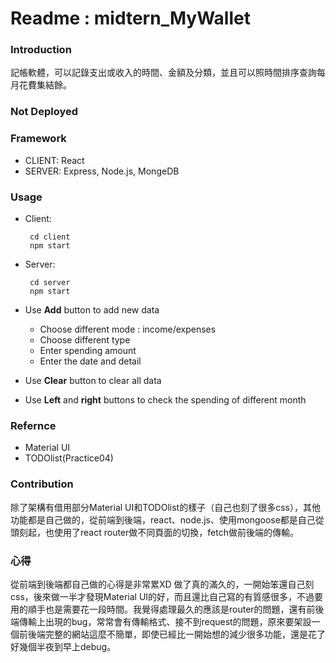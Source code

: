 #   Readme : midtern_MyWallet 

### Introduction
記帳軟體，可以記錄支出或收入的時間、金額及分類，並且可以照時間排序查詢每月花費集結餘。

### Not Deployed

### Framework
* CLIENT: React
* SERVER: Express, Node.js, MongeDB

### Usage
*  Client:

        cd client
        npm start
        
*  Server:

        cd server
        npm start
        
*  Use **Add** button to add new data
    *  Choose different mode : income/expenses 
    *  Choose different type 
    *  Enter spending amount
    *  Enter the date and detail

*  Use **Clear** button to clear all data

*  Use **Left** and **right** buttons to check the spending of different month


        
### Refernce
*  Material UI
*  TODOlist(Practice04)

### Contribution
除了架構有借用部分Material UI和TODOlist的樣子（自己也刻了很多css），其他功能都是自己做的，從前端到後端，react、node.js、使用mongoose都是自己從頭刻起，也使用了react router做不同頁面的切換，fetch做前後端的傳輸。

### 心得
從前端到後端都自己做的心得是非常累XD 做了真的滿久的，一開始笨還自己刻css，後來做一半才發現Material UI的好，而且還比自己寫的有質感很多，不過要用的順手也是需要花一段時間。我覺得處理最久的應該是router的問題，還有前後端傳輸上出現的bug，常常會有傳輸格式、接不到request的問題，原來要架設一個前後端完整的網站這麼不簡單，即使已經比一開始想的減少很多功能，還是花了好幾個半夜到早上debug。

